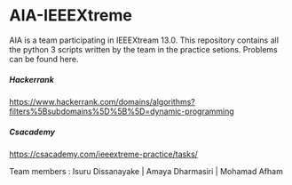 # AIA-IEEEXtreme

AIA is a team participating in IEEEXtream 13.0. This repository contains all the python 3 scripts written by the team in the practice setions. Problems can be found here.

##### Hackerrank
https://www.hackerrank.com/domains/algorithms?filters%5Bsubdomains%5D%5B%5D=dynamic-programming

##### Csacademy
https://csacademy.com/ieeextreme-practice/tasks/

Team members :
Isuru Dissanayake | 
Amaya Dharmasiri | 
Mohamad Afham 
